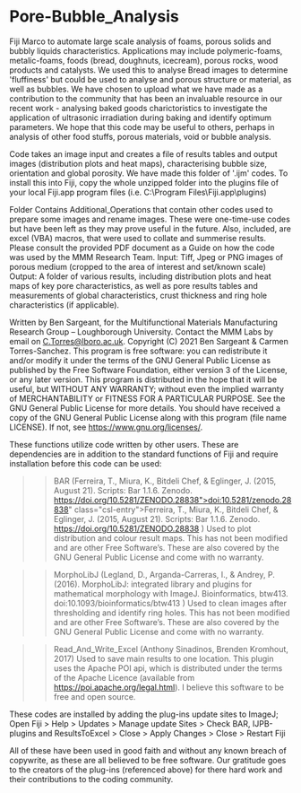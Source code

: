# Pore-Bubble_Analysis
Fiji Marco to automate large scale analysis of foams, porous solids and bubbly liquids characteristics. Applications may include polymeric-foams, metalic-foams, foods (bread, doughnuts, icecream), porous rocks, wood products and catalysts.
We used this to analyse Bread images to determine 'fluffiness' but could be used to analyse and porous structure or material, as well as bubbles.
We have chosen to upload what we have made as a contribution to the community that has been an invaluable resource in our recent work - analysing baked goods charictoristics to investigate the application of ultrasonic irradiation during baking and identify optimum parameters. We hope that this code may be useful to others, perhaps in analysis of other food stuffs, porous materials, void or bubble analysis.

Code takes an image input and creates a file of results tables and output images (distribution plots and heat maps), characterising bubble size, orientation and global porosity.
We have made this folder of '.ijm' codes. To install this into Fiji, copy the whole unzipped folder into the plugins file of your local Fiji.app program files (i.e. C:\Program Files\Fiji.app\plugins)

Folder Contains Additional_Operations that contain other codes used to prepare some images and rename images. These were one-time-use codes but have been left as they may prove useful in the future.
Also, included, are excel (VBA) macros, that were used to collate and summerise results.
Please consult the provided PDF document as a Guide on how the code was used by the MMM Research Team.
Input: Tiff, Jpeg or PNG images of porous medium (cropped to the area of interest and set/known scale)
Output: A folder of various results, including distribution plots and heat maps of key pore characteristics, as well as pore
	results tables and measurements of global characteristics, crust thickness and ring hole characteristics (if applicable).

Written by Ben Sargeant, for the Multifunctional Materials Manufacturing Research Group – Loughborough University.
	Contact the MMM Labs by email on C.Torres@lboro.ac.uk.
Copyright (C) 2021 Ben Sargeant & Carmen Torres-Sanchez. This program is free software: you can redistribute it and/or modify
	it under the terms of the GNU General Public License as published by the Free Software Foundation, either version 3 of
	the License, or any later version. This program is distributed in the hope that it will be useful, but WITHOUT ANY WARRANTY;
	without even the implied warranty of MERCHANTABILITY or FITNESS FOR A PARTICULAR PURPOSE. See the GNU General Public
	License for more details. You should have received a copy of the GNU General Public License along with this program (file
	name LICENSE). If not, see <https://www.gnu.org/licenses/>.

These functions utilize code written by other users. These are dependencies are in addition to the standard functions of Fiji and
	require installation before this code can be used:
>> BAR (Ferreira, T., Miura, K., Bitdeli Chef, & Eglinger, J. (2015, August 21). Scripts: Bar 1.1.6. Zenodo.
	https://doi.org/10.5281/ZENODO.28838">doi:10.5281/zenodo.28838" class="csl-entry">Ferreira, T., Miura, K., Bitdeli Chef,
	& Eglinger, J. (2015, August 21). Scripts: Bar 1.1.6. Zenodo. https://doi.org/10.5281/ZENODO.28838 )
		Used to plot distribution and colour result maps.
		This has not been modified and are other Free Software’s. These are also covered by the GNU General Public License
		and come with no warranty. 
    
>> MorphoLibJ (Legland, D., Arganda-Carreras, I., & Andrey, P. (2016). MorphoLibJ: integrated library and plugins for mathematical
	morphology with ImageJ. Bioinformatics, btw413. doi:10.1093/bioinformatics/btw413 )
		Used to clean images after thresholding and identify ring holes.
		This has not been modified and are other Free Software’s. These are also covered by the GNU General Public License
		and come with no warranty. 
    
>> Read_And_Write_Excel (Anthony Sinadinos, Brenden Kromhout, 2017)
		Used to save main results to one location.
		This plugin uses the Apache POI api, which is distributed under the terms of the Apache Licence (available from
		https://poi.apache.org/legal.html). I believe this software to be free and open source.

These codes are installed by adding the plug-ins update sites to ImageJ; Open Fiji > Help > Updates > Manage update Sites
	> Check BAR, IJPB-plugins and ResultsToExcel > Close > Apply Changes > Close > Restart Fiji 

All of these have been used in good faith and without any known breach of copywrite, as these are all believed to be free software.
	Our gratitude goes to the creators of the plug-ins (referenced above) for there hard work and their contributions to the
	coding community.
